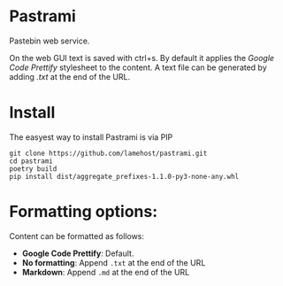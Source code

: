 # Pastrami
Pastebin web service.  

On the web GUI text is saved with ctrl+s. By default it applies the *Google Code Prettify* stylesheet to the content. A text file can be generated by adding *.txt* at the end of the URL.

# Install
The easyest way to install Pastrami is via PIP
```
git clone https://github.com/lamehost/pastrami.git
cd pastrami
poetry build
pip install dist/aggregate_prefixes-1.1.0-py3-none-any.whl
```

# Formatting options:
Content can be formatted as follows:
 - **Google Code Prettify**: Default.
 - **No formatting**: Append `.txt` at the end of the URL
 - **Markdown**: Append `.md` at the end of the URL
